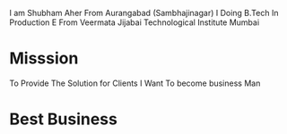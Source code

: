  I am Shubham Aher From Aurangabad (Sambhajinagar)
 I Doing B.Tech In Production E From Veermata Jijabai Technological Institute Mumbai

 # Misssion 
  To Provide The Solution for Clients
  I Want To become business Man 
  
  # Best Business
  

